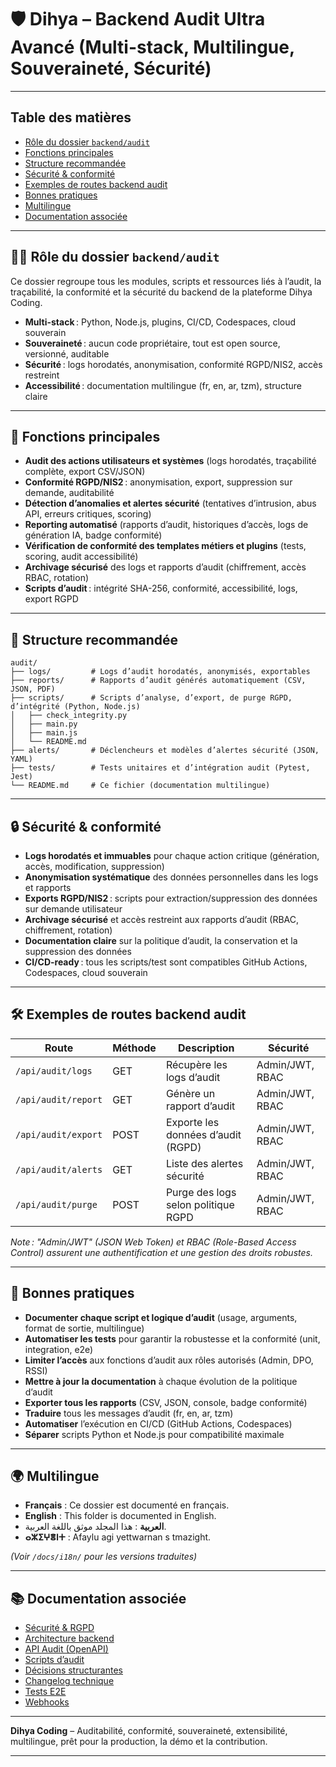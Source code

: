 # 🛡️ Dihya – Backend Audit Ultra Avancé (Multi-stack, Multilingue, Souveraineté, Sécurité)

---

## Table des matières

- [Rôle du dossier `backend/audit`](#rôle-du-dossier-backendaudit)
- [Fonctions principales](#fonctions-principales)
- [Structure recommandée](#structure-recommandée)
- [Sécurité & conformité](#sécurité--conformité)
- [Exemples de routes backend audit](#exemples-de-routes-backend-audit)
- [Bonnes pratiques](#bonnes-pratiques)
- [Multilingue](#multilingue)
- [Documentation associée](#documentation-associée)

---

## 🕵️‍♂️ Rôle du dossier `backend/audit`

Ce dossier regroupe tous les modules, scripts et ressources liés à l’audit, la traçabilité, la conformité et la sécurité du backend de la plateforme Dihya Coding.

- **Multi-stack** : Python, Node.js, plugins, CI/CD, Codespaces, cloud souverain
- **Souveraineté** : aucun code propriétaire, tout est open source, versionné, auditable
- **Sécurité** : logs horodatés, anonymisation, conformité RGPD/NIS2, accès restreint
- **Accessibilité** : documentation multilingue (fr, en, ar, tzm), structure claire

---

## 🧩 Fonctions principales

- **Audit des actions utilisateurs et systèmes** (logs horodatés, traçabilité complète, export CSV/JSON)
- **Conformité RGPD/NIS2** : anonymisation, export, suppression sur demande, auditabilité
- **Détection d’anomalies et alertes sécurité** (tentatives d’intrusion, abus API, erreurs critiques, scoring)
- **Reporting automatisé** (rapports d’audit, historiques d’accès, logs de génération IA, badge conformité)
- **Vérification de conformité des templates métiers et plugins** (tests, scoring, audit accessibilité)
- **Archivage sécurisé** des logs et rapports d’audit (chiffrement, accès RBAC, rotation)
- **Scripts d’audit** : intégrité SHA-256, conformité, accessibilité, logs, export RGPD

---

## 📁 Structure recommandée

```
audit/
├── logs/         # Logs d’audit horodatés, anonymisés, exportables
├── reports/      # Rapports d’audit générés automatiquement (CSV, JSON, PDF)
├── scripts/      # Scripts d’analyse, d’export, de purge RGPD, d’intégrité (Python, Node.js)
│   ├── check_integrity.py
│   ├── main.py
│   ├── main.js
│   └── README.md
├── alerts/       # Déclencheurs et modèles d’alertes sécurité (JSON, YAML)
├── tests/        # Tests unitaires et d’intégration audit (Pytest, Jest)
└── README.md     # Ce fichier (documentation multilingue)
```

---

## 🔒 Sécurité & conformité

- **Logs horodatés et immuables** pour chaque action critique (génération, accès, modification, suppression)
- **Anonymisation systématique** des données personnelles dans les logs et rapports
- **Exports RGPD/NIS2** : scripts pour extraction/suppression des données sur demande utilisateur
- **Archivage sécurisé** et accès restreint aux rapports d’audit (RBAC, chiffrement, rotation)
- **Documentation claire** sur la politique d’audit, la conservation et la suppression des données
- **CI/CD-ready** : tous les scripts/test sont compatibles GitHub Actions, Codespaces, cloud souverain

---

## 🛠️ Exemples de routes backend audit

| Route                        | Méthode | Description                                 | Sécurité           |
|------------------------------|---------|---------------------------------------------|--------------------|
| `/api/audit/logs`            | GET     | Récupère les logs d’audit                   | Admin/JWT, RBAC    |
| `/api/audit/report`          | GET     | Génère un rapport d’audit                   | Admin/JWT, RBAC    |
| `/api/audit/export`          | POST    | Exporte les données d’audit (RGPD)          | Admin/JWT, RBAC    |
| `/api/audit/alerts`          | GET     | Liste des alertes sécurité                  | Admin/JWT, RBAC    |
| `/api/audit/purge`           | POST    | Purge des logs selon politique RGPD         | Admin/JWT, RBAC    |

*Note : "Admin/JWT" (JSON Web Token) et RBAC (Role-Based Access Control) assurent une authentification et une gestion des droits robustes.*

---

## 📝 Bonnes pratiques

- **Documenter chaque script et logique d’audit** (usage, arguments, format de sortie, multilingue)
- **Automatiser les tests** pour garantir la robustesse et la conformité (unit, integration, e2e)
- **Limiter l’accès** aux fonctions d’audit aux rôles autorisés (Admin, DPO, RSSI)
- **Mettre à jour la documentation** à chaque évolution de la politique d’audit
- **Exporter tous les rapports** (CSV, JSON, console, badge conformité)
- **Traduire** tous les messages d’audit (fr, en, ar, tzm)
- **Automatiser** l’exécution en CI/CD (GitHub Actions, Codespaces)
- **Séparer** scripts Python et Node.js pour compatibilité maximale

---

## 🌍 Multilingue

- **Français** : Ce dossier est documenté en français.
- **English** : This folder is documented in English.
- **العربية** : هذا المجلد موثق باللغة العربية.
- **ⴰⵣⵉⵖⴻⵏⵜ** : Afaylu agi yettwarnan s tmazight.

*(Voir `/docs/i18n/` pour les versions traduites)*

---

## 📚 Documentation associée

- [Sécurité & RGPD](../../SECURITY.md)
- [Architecture backend](../../docs/architecture.md)
- [API Audit (OpenAPI)](../../docs/openapi.yaml)
- [Scripts d’audit](./scripts/README.md)
- [Décisions structurantes](../../decision_log.md)
- [Changelog technique](../../TECHNICAL_CHANGELOG.md)
- [Tests E2E](../../E2E_TESTS_GUIDE.md)
- [Webhooks](../../WEBHOOKS_GUIDE.md)

---

**Dihya Coding** – Auditabilité, conformité, souveraineté, extensibilité, multilingue, prêt pour la production, la démo et la contribution.

---
